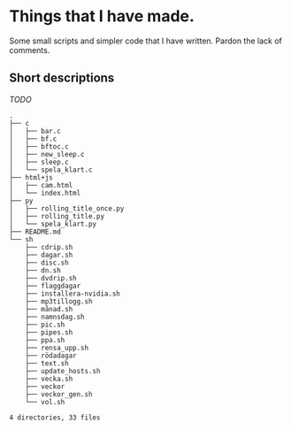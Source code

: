 # Things that I have made.
Some small scripts and simpler code that I have written. Pardon the lack of
comments.
## Short descriptions
*TODO*
```
.
├── c
│   ├── bar.c
│   ├── bf.c
│   ├── bftoc.c
│   ├── new_sleep.c
│   ├── sleep.c
│   └── spela_klart.c
├── html+js
│   ├── cam.html
│   └── index.html
├── py
│   ├── rolling_title_once.py
│   ├── rolling_title.py
│   └── spela_klart.py
├── README.md
└── sh
    ├── cdrip.sh
    ├── dagar.sh
    ├── disc.sh
    ├── dn.sh
    ├── dvdrip.sh
    ├── flaggdagar
    ├── installera-nvidia.sh
    ├── mp3tillogg.sh
    ├── månad.sh
    ├── namnsdag.sh
    ├── pic.sh
    ├── pipes.sh
    ├── ppa.sh
    ├── rensa_upp.sh
    ├── rödadagar
    ├── text.sh
    ├── update_hosts.sh
    ├── vecka.sh
    ├── veckor
    ├── veckor_gen.sh
    └── vol.sh

4 directories, 33 files
```
